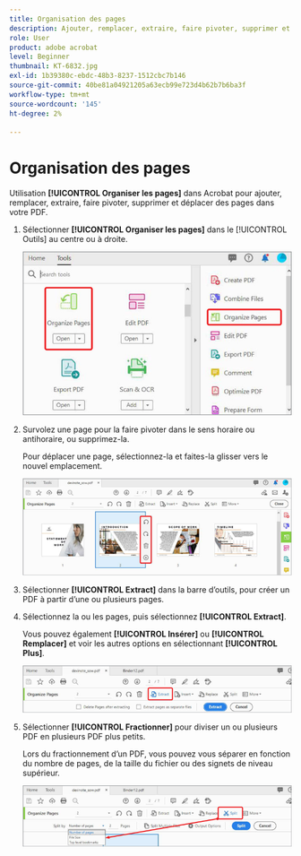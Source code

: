 ```yaml
---
title: Organisation des pages
description: Ajouter, remplacer, extraire, faire pivoter, supprimer et déplacer des pages dans votre PDF
role: User
product: adobe acrobat
level: Beginner
thumbnail: KT-6832.jpg
exl-id: 1b39380c-ebdc-48b3-8237-1512cbc7b146
source-git-commit: 40be81a04921205a63ecb99e723d4b62b7b6ba3f
workflow-type: tm+mt
source-wordcount: '145'
ht-degree: 2%

---
```


# Organisation des pages

Utilisation **[!UICONTROL Organiser les pages]** dans Acrobat pour ajouter, remplacer, extraire, faire pivoter, supprimer et déplacer des pages dans votre PDF.

1. Sélectionner **[!UICONTROL Organiser les pages]** dans le [!UICONTROL Outils] au centre ou à droite.

   ![Organisation étape 1](../assets/Organize_1.png)

1. Survolez une page pour la faire pivoter dans le sens horaire ou antihoraire, ou supprimez-la.

   Pour déplacer une page, sélectionnez-la et faites-la glisser vers le nouvel emplacement.

   ![Organisation étape 2](../assets/Organize_2.png)

1. Sélectionner **[!UICONTROL Extract]** dans la barre d’outils, pour créer un PDF à partir d’une ou plusieurs pages.

1. Sélectionnez la ou les pages, puis sélectionnez **[!UICONTROL Extract]**.

   Vous pouvez également **[!UICONTROL Insérer]** ou **[!UICONTROL Remplacer]** et voir les autres options en sélectionnant **[!UICONTROL Plus]**.

   ![Organisation étape 4](../assets/Organize_3.png)

1. Sélectionner **[!UICONTROL Fractionner]** pour diviser un ou plusieurs PDF en plusieurs PDF plus petits.

   Lors du fractionnement d’un PDF, vous pouvez vous séparer en fonction du nombre de pages, de la taille du fichier ou des signets de niveau supérieur.

   ![Numérisation étape 5](../assets/Organize_4.png)
